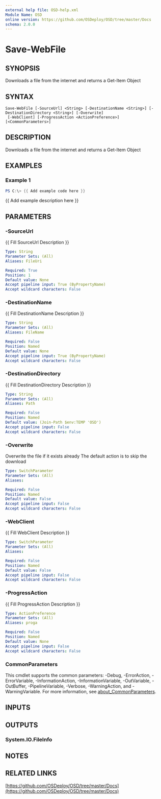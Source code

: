 ```yaml
---
external help file: OSD-help.xml
Module Name: OSD
online version: https://github.com/OSDeploy/OSD/tree/master/Docs
schema: 2.0.0
---
```


# Save-WebFile

## SYNOPSIS
Downloads a file from the internet and returns a Get-Item Object

## SYNTAX

```
Save-WebFile [-SourceUrl] <String> [-DestinationName <String>] [-DestinationDirectory <String>] [-Overwrite]
 [-WebClient] [-ProgressAction <ActionPreference>] [<CommonParameters>]
```

## DESCRIPTION
Downloads a file from the internet and returns a Get-Item Object

## EXAMPLES

### Example 1
```powershell
PS C:\> {{ Add example code here }}
```

{{ Add example description here }}

## PARAMETERS

### -SourceUrl
{{ Fill SourceUrl Description }}

```yaml
Type: String
Parameter Sets: (All)
Aliases: FileUri

Required: True
Position: 1
Default value: None
Accept pipeline input: True (ByPropertyName)
Accept wildcard characters: False
```

### -DestinationName
{{ Fill DestinationName Description }}

```yaml
Type: String
Parameter Sets: (All)
Aliases: FileName

Required: False
Position: Named
Default value: None
Accept pipeline input: True (ByPropertyName)
Accept wildcard characters: False
```

### -DestinationDirectory
{{ Fill DestinationDirectory Description }}

```yaml
Type: String
Parameter Sets: (All)
Aliases: Path

Required: False
Position: Named
Default value: (Join-Path $env:TEMP 'OSD')
Accept pipeline input: False
Accept wildcard characters: False
```

### -Overwrite
Overwrite the file if it exists already
The default action is to skip the download

```yaml
Type: SwitchParameter
Parameter Sets: (All)
Aliases:

Required: False
Position: Named
Default value: False
Accept pipeline input: False
Accept wildcard characters: False
```

### -WebClient
{{ Fill WebClient Description }}

```yaml
Type: SwitchParameter
Parameter Sets: (All)
Aliases:

Required: False
Position: Named
Default value: False
Accept pipeline input: False
Accept wildcard characters: False
```

### -ProgressAction
{{ Fill ProgressAction Description }}

```yaml
Type: ActionPreference
Parameter Sets: (All)
Aliases: proga

Required: False
Position: Named
Default value: None
Accept pipeline input: False
Accept wildcard characters: False
```

### CommonParameters
This cmdlet supports the common parameters: -Debug, -ErrorAction, -ErrorVariable, -InformationAction, -InformationVariable, -OutVariable, -OutBuffer, -PipelineVariable, -Verbose, -WarningAction, and -WarningVariable. For more information, see [about_CommonParameters](http://go.microsoft.com/fwlink/?LinkID=113216).

## INPUTS

## OUTPUTS

### System.IO.FileInfo
## NOTES

## RELATED LINKS

[https://github.com/OSDeploy/OSD/tree/master/Docs](https://github.com/OSDeploy/OSD/tree/master/Docs)

